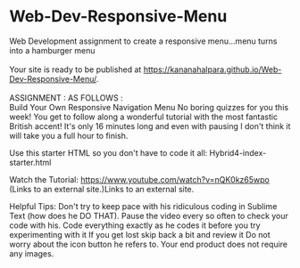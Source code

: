 # Web-Dev-Responsive-Menu
Web Development assignment to create a responsive menu...menu turns into a hamburger menu
<br><br>
Your site is ready to be published at https://kananahalpara.github.io/Web-Dev-Responsive-Menu/.
<br><br>
ASSIGNMENT : AS FOLLOWS : 
<br>
Build Your Own Responsive Navigation Menu 
No boring quizzes for you this week! You get to follow along a wonderful tutorial with the most fantastic British accent! It's only 16 minutes long and even with pausing I don't think it will take you a full hour to finish. 

Use this starter HTML so you don't have to code it all: Hybrid4-index-starter.html

Watch the Tutorial: 
https://www.youtube.com/watch?v=nQK0kz65wpo (Links to an external site.)Links to an external site.


Helpful Tips:
Don't try to keep pace with his ridiculous coding in Sublime Text (how does he DO THAT). Pause the video every so often to check your code with his. 
Code everything exactly as he codes it before you try experimenting with it
If you get lost skip back a bit and review it 
Do not worry about the icon button he refers to. Your end product does not require any images.
